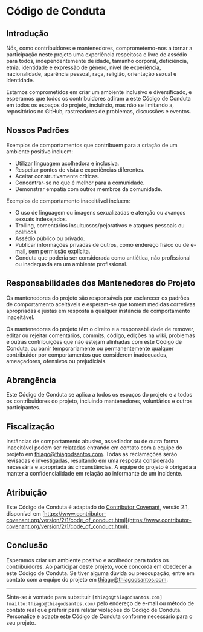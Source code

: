 # Código de Conduta

## Introdução

Nós, como contribuidores e mantenedores, comprometemo-nos a tornar a participação neste projeto uma experiência respeitosa e livre de assédio para todos, independentemente de idade, tamanho corporal, deficiência, etnia, identidade e expressão de gênero, nível de experiência, nacionalidade, aparência pessoal, raça, religião, orientação sexual e identidade.

Estamos comprometidos em criar um ambiente inclusivo e diversificado, e esperamos que todos os contribuidores adiram a este Código de Conduta em todos os espaços do projeto, incluindo, mas não se limitando a, repositórios no GitHub, rastreadores de problemas, discussões e eventos.

## Nossos Padrões

Exemplos de comportamentos que contribuem para a criação de um ambiente positivo incluem:

- Utilizar linguagem acolhedora e inclusiva.
- Respeitar pontos de vista e experiências diferentes.
- Aceitar construtivamente críticas.
- Concentrar-se no que é melhor para a comunidade.
- Demonstrar empatia com outros membros da comunidade.

Exemplos de comportamento inaceitável incluem:

- O uso de linguagem ou imagens sexualizadas e atenção ou avanços sexuais indesejados.
- Trolling, comentários insultuosos/pejorativos e ataques pessoais ou políticos.
- Assédio público ou privado.
- Publicar informações privadas de outros, como endereço físico ou de e-mail, sem permissão explícita.
- Conduta que poderia ser considerada como antiética, não profissional ou inadequada em um ambiente profissional.

## Responsabilidades dos Mantenedores do Projeto

Os mantenedores do projeto são responsáveis por esclarecer os padrões de comportamento aceitáveis e esperam-se que tomem medidas corretivas apropriadas e justas em resposta a qualquer instância de comportamento inaceitável.

Os mantenedores do projeto têm o direito e a responsabilidade de remover, editar ou rejeitar comentários, commits, código, edições na wiki, problemas e outras contribuições que não estejam alinhadas com este Código de Conduta, ou banir temporariamente ou permanentemente qualquer contribuidor por comportamentos que considerem inadequados, ameaçadores, ofensivos ou prejudiciais.

## Abrangência

Este Código de Conduta se aplica a todos os espaços do projeto e a todos os contribuidores do projeto, incluindo mantenedores, voluntários e outros participantes.

## Fiscalização

Instâncias de comportamento abusivo, assediador ou de outra forma inaceitável podem ser relatadas entrando em contato com a equipe do projeto em [thiago@thiagodsantos.com](mailto:thiago@thiagodsantos.com). Todas as reclamações serão revisadas e investigadas, resultando em uma resposta considerada necessária e apropriada às circunstâncias. A equipe do projeto é obrigada a manter a confidencialidade em relação ao informante de um incidente.

## Atribuição

Este Código de Conduta é adaptado do [Contributor Covenant](https://www.contributor-covenant.org), versão 2.1, disponível em [https://www.contributor-covenant.org/version/2/1/code_of_conduct.html](https://www.contributor-covenant.org/version/2/1/code_of_conduct.html).

## Conclusão

Esperamos criar um ambiente positivo e acolhedor para todos os contribuidores. Ao participar deste projeto, você concorda em obedecer a este Código de Conduta. Se tiver alguma dúvida ou preocupação, entre em contato com a equipe do projeto em [thiago@thiagodsantos.com](mailto:thiago@thiagodsantos.com).

---

Sinta-se à vontade para substituir `[thiago@thiagodsantos.com](mailto:thiago@thiagodsantos.com)` pelo endereço de e-mail ou método de contato real que preferir para relatar violações do Código de Conduta. Personalize e adapte este Código de Conduta conforme necessário para o seu projeto.